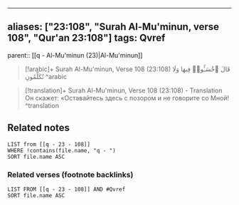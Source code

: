 
---
aliases: ["23:108", "Surah Al-Mu'minun, verse 108", "Qur'an 23:108"]
tags: Qvref
---

parent:: [[q - Al-Mu'minun (23)|Al-Mu'minun]]

> [!arabic]+ Surah Al-Mu'minun, Verse 108 (23:108)
> <span class="quran-arabic">قَالَ ٱخْسَـُٔوا۟ فِيهَا وَلَا تُكَلِّمُونِ</span>
^arabic

> [!translation]+ Surah Al-Mu'minun, Verse 108 (23:108) - Translation
> Он скажет: «Оставайтесь здесь с позором и не говорите со Мной!
^translation



## Related notes
```dataview
LIST from [[q - 23 - 108]]
WHERE !contains(file.name, "q - ")
SORT file.name ASC
```

### Related verses (footnote backlinks)
```dataview
LIST FROM [[q - 23 - 108]] AND #Qvref
SORT file.name ASC
```

